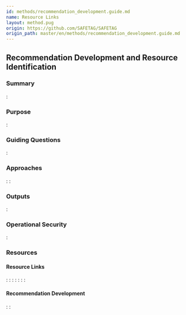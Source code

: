 ```yaml
---
id: methods/recommendation_development.guide.md
name: Resource Links 
layout: method.pug
origin: https://github.com/SAFETAG/SAFETAG
origin_path: master/en/methods/recommendation_development.guide.md
---
```

## Recommendation Development and Resource Identification

### Summary

:[](../reporting/recommendation_development/summary.md)
### Purpose

:[](../reporting/recommendation_development/purpose.md)
### Guiding Questions

:[](../reporting/recommendation_development/guiding_questions.md)
### Approaches

:[](../reporting/recommendation_development/approaches.md)
:[](../reporting/recommendation_development/activities.md)
### Outputs

:[](../reporting/recommendation_development/output.md)
### Operational Security

:[](../reporting/recommendation_development/operational_security.md)
### Resources
<div class="greybox">

#### Resource Links 

:[](../references/resource_identification.overview.md)
:[](../references/digital_security_guides.md)
:[](../references/digi_sec_tech_reference_guides.md)
:[](../references/financial_resources.md)
:[](../references/training_resources.md)
:[](../references/emergency_resources.md)
:[](../references/resource_lists.md)
#### Recommendation Development

:[](../references/recommendation_development.overview.md)
:[](../references/identifying_recommendations.md)
</div>



